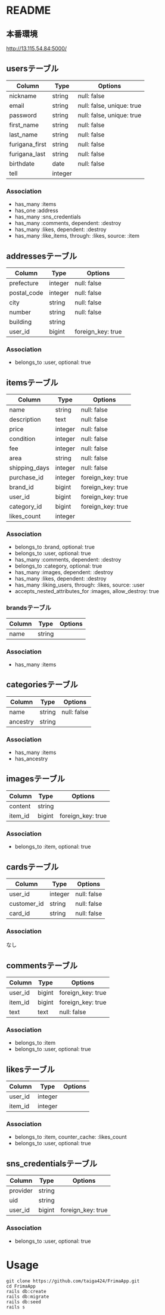 # README

## 本番環境
http://13.115.54.84:5000/

## usersテーブル
|Column|Type|Options|
|------|----|-------|
|nickname|string|null: false|
|email|string|null: false, unique: true|
|password|string|null: false, unique: true|
|first_name|string|null: false|
|last_name|string|null: false|
|furigana_first|string|null: false|
|furigana_last|string|null: false|
|birthdate|date|null: false|
|tell|integer|

### Association
- has_many :items
- has_one :address
- has_many :sns_credentials
- has_many :comments, dependent: :destroy
- has_many :likes, dependent: :destroy
- has_many :like_items, through: :likes, source: :item



## addressesテーブル
|Column|Type|Options|
|------|----|-------|
|prefecture|integer|null: false|
|postal_code|integer|null: false|
|city|string|null: false|
|number|string|null: false|
|building|string|
|user_id|bigint|foreign_key: true|

### Association
- belongs_to :user, optional: true



## itemsテーブル
|Column|Type|Options|
|------|----|-------|
|name|string|null: false|
|description|text|null: false|
|price|integer|null: false|
|condition|integer|null: false|
|fee|integer|null: false|
|area|string|null: false|
|shipping_days|integer|null: false|
|purchase_id|integer|foreign_key: true|
|brand_id|bigint|foreign_key: true|
|user_id|bigint|foreign_key: true|
|category_id|bigint|foreign_key: true|
|likes_count|integer||

### Association
- belongs_to :brand, optional: true
- belongs_to :user, optional: true
- has_many :comments, dependent: :destroy
- belongs_to :category, optional: true
- has_many :images, dependent: :destroy
- has_many :likes, dependent: :destroy
- has_many :liking_users, through: :likes, source: :user
- accepts_nested_attributes_for :images, allow_destroy: true

### brandsテーブル
|Column|Type|Options|
|------|----|-------|
|name|string|

### Association
- has_many :items



## categoriesテーブル
|Column|Type|Options|
|------|----|-------|
|name|string|null: false|
|ancestry|string|

### Association
- has_many :items
- has_ancestry



## imagesテーブル
|Column|Type|Options|
|------|----|-------|
|content|string||
|item_id|bigint|foreign_key: true|

### Association
- belongs_to :item, optional: true



## cardsテーブル
|Column|Type|Options|
|------|----|-------|
|user_id|integer|null: false|
|customer_id|string|null: false|
|card_id|string|null: false|

### Association

なし


## commentsテーブル
|Column|Type|Options|
|------|----|-------|
|user_id|bigint|foreign_key: true|
|item_id|bigint|foreign_key: true|
|text|text|null: false|

### Association
- belongs_to :item
- belongs_to :user, optional: true


## likesテーブル
|Column|Type|Options|
|------|----|-------|
|user_id|integer||
|item_id|integer||

### Association
- belongs_to :item, counter_cache: :likes_count
- belongs_to :user, optional: true


## sns_credentialsテーブル
|Column|Type|Options|
|------|----|-------|
|provider|string||
|uid|string||
|user_id|bigint|foreign_key: true|

### Association
- belongs_to :user, optional: true

# Usage
`git clone https://github.com/taiga424/FrimaApp.git`  
`cd FrimaApp`  
`rails db:create`  
`rails db:migrate`  
`rails db:seed`  
`rails s`